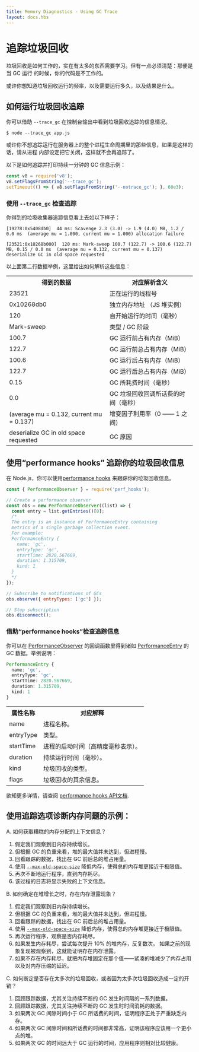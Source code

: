 ```yaml
---
title: Memory Diagnostics - Using GC Trace
layout: docs.hbs
---
```


# 追踪垃圾回收

垃圾回收是如何工作的，实在有太多的东西需要学习。但有一点必须清楚：那便是当 GC 运行
的时候，你的代码是不工作的。

或许你想知道垃圾回收运行的频率，以及需要运行多久，以及结果是什么。

## 如何运行垃圾回收追踪

你可以借助 `--trace_gc` 在控制台输出中看到垃圾回收追踪的信息情况。

```console
$ node --trace_gc app.js
```

或许你不想追踪运行在服务器上的整个进程生命周期里的那些信息，如果是这样的话，请从进程
内部设定把它关闭，这样就不会再追踪了。

以下是如何追踪并打印持续一分钟的 GC 信息示例：

```js
const v8 = require('v8');
v8.setFlagsFromString('--trace_gc');
setTimeout(() => { v8.setFlagsFromString('--notrace_gc'); }, 60e3);
```

### 使用 `--trace_gc` 检查追踪

你得到的垃圾收集器追踪信息看上去如以下样子：

```
[19278:0x5408db0]  44 ms: Scavenge 2.3 (3.0) -> 1.9 (4.0) MB, 1.2 / 0.0 ms  (average mu = 1.000, current mu = 1.000) allocation failure

[23521:0x10268b000]  120 ms: Mark-sweep 100.7 (122.7) -> 100.6 (122.7) MB, 0.15 / 0.0 ms  (average mu = 0.132, current mu = 0.137) deserialize GC in old space requested
```

以上面第二行数据举例，这里给出如何解析这些信息：

<table>
  <tr>
    <th>得到的数据</th>
    <th>对应解析含义</th>
  </tr>
  <tr>
    <td>23521</td>
    <td>正在运行的线程号</td>
  </tr>
  <tr>
    <td>0x10268db0</td>
    <td>独立内存地址 （JS 堆实例）</td>
  </tr>
  <tr>
    <td>120</td>
    <td>自开始运行的时间（毫秒）</td>
  </tr>
  <tr>
    <td>Mark-sweep</td>
    <td>类型 / GC 阶段</td>
  </tr>
  <tr>
    <td>100.7</td>
    <td>GC 运行前占有内存（MiB）</td>
  </tr>
  <tr>
    <td>122.7</td>
    <td>GC 运行前总占有内存（MiB）</td>
  </tr>
  <tr>
    <td>100.6</td>
    <td>GC 运行后占有内存（MiB）</td>
  </tr>
  <tr>
    <td>122.7</td>
    <td>GC 运行后总占有内存（MiB）</td>
  </tr>
  <tr>
    <td>0.15</td>
    <td>GC 所耗费时间（毫秒）</td>
  </tr>
  <tr>
    <td>0.0</td>
    <td>GC 垃圾回收回调所话费的时间（毫秒）</td>
  </tr>
  <tr>
    <td>(average mu = 0.132, current mu = 0.137)</td>
    <td>增变因子利用率（0 —— 1 之间）</td>
  </tr>
  <tr>
    <td>deserialize GC in old space requested</td>
    <td>GC 原因</td>
  </tr>
</table>

## 使用“performance hooks” 追踪你的垃圾回收信息

在 Node.js，你可以使用[performance hooks][] 来跟踪你的垃圾回收信息。

```js
const { PerformanceObserver } = require('perf_hooks');

// Create a performance observer
const obs = new PerformanceObserver((list) => {
  const entry = list.getEntries()[0];
  /*
  The entry is an instance of PerformanceEntry containing
  metrics of a single garbage collection event.
  For example:
  PerformanceEntry {
    name: 'gc',
    entryType: 'gc',
    startTime: 2820.567669,
    duration: 1.315709,
    kind: 1
  }
  */
});

// Subscribe to notifications of GCs
obs.observe({ entryTypes: ['gc'] });

// Stop subscription
obs.disconnect();
```

### 借助“performance hooks”检查追踪信息

你可以在 [PerformanceObserver][] 的回调函数里得到诸如 [PerformanceEntry][] 的 GC
数据。举例说明：

```ts
PerformanceEntry {
  name: 'gc',
  entryType: 'gc',
  startTime: 2820.567669,
  duration: 1.315709,
  kind: 1
}
```

<table>
  <tr>
    <th>属性名称</th>
    <th>对应解释</th>
  </tr>
  <tr>
    <td>name</td>
    <td>进程名称。</td>
  </tr>
  <tr>
    <td>entryType</td>
    <td>类型。</td>
  </tr>
  <tr>
    <td>startTime</td>
    <td>进程的启动时间（高精度毫秒表示）。</td>
  </tr>
  <tr>
    <td>duration</td>
    <td>持续运行时间（毫秒）。</td>
  </tr>
  <tr>
    <td>kind</td>
    <td>垃圾回收的类型。</td>
  </tr>
  <tr>
    <td>flags</td>
    <td>垃圾回收的其余信息。</td>
  </tr>
</table>

欲知更多详情，请查阅
[performance hooks API文档][performance hooks].

## 使用追踪选项诊断内存问题的示例：

A. 如何获取糟糕的内存分配的上下文信息？
1. 假定我们观察到旧内存持续增长。
2. 但根据 GC 的负重来看，堆的最大值并未达到，但进程慢。
3. 回看跟踪的数据，找出在 GC 前后总的堆占用量。
4. 使用 [`--max-old-space-size`][] 降低内存，使得总的内存堆更接近于极限值。
5. 再次不断地运行程序，直到内存耗尽。
6. 该过程的日志将显示失败的上下文信息。

B. 如何确定在堆增长之时，存在内存泄露现象？
1. 假定我们观察到旧内存持续增长。
2. 但根据 GC 的负重来看，堆的最大值并未达到，但进程慢。
3. 回看跟踪的数据，找出在 GC 前后总的堆占用量。
4. 使用 [`--max-old-space-size`][] 降低内存，使得总的内存堆更接近于极限值。
5. 再次运行程序，观察是否内存耗尽。
6. 如果发生内存耗尽，尝试每次提升 10% 的堆内存，反复数次。
如果之前的现象复现被观察到，这就能证明存在内存泄露。
7. 如果不存在内存耗尽，就把内存堆固定在那个值——紧凑的堆减少了内存占用以及对内存压缩的延迟。

C. 如何断定是否存在太多次的垃圾回收，或者因为太多次垃圾回收造成一定的开销？
1. 回顾跟踪数据，尤其关注持续不断的 GC 发生时间隔的一系列数据。
2. 回顾跟踪数据，尤其关注持续不断的 GC 发生时时间消耗的数据。
3. 如果两次 GC 间隙时间小于 GC 所话费的时间，证明程序正处于严重缺乏内存。
4. 如果两次 GC 间隙时间和所话费的时间都非常高，证明该程序应该用一个更小点的堆。
5. 如果两次 GC 的时间远大于 GC 运行的时间，应用程序则相对比较健康。

[PerformanceEntry]: https://nodejs.org/api/perf_hooks.html#perf_hooks_class_performanceentry
[PerformanceObserver]: https://nodejs.org/api/perf_hooks.html#perf_hooks_class_performanceobserver
[`--max-old-space-size`]: https://nodejs.org/api/cli.html#--max-old-space-sizesize-in-megabytes
[performance hooks]: https://nodejs.org/api/perf_hooks.html
